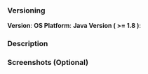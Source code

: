<!--
Thanks for wanting to report an issue you've found. Please delete
this text and fill in the template below. If unsure about something, just do as
best as you're able.

Note that it will be much easier for us to fix the issue if a test case that
reproduces the problem is provided. Ideally this test case should not have any
external dependencies. We understand that it is not always possible to reduce
your code to a small test case, but we would appreciate to have as much data as
possible. Thank you!
-->
### Versioning
**Version**: <!-- Package version -->
**OS Platform**: <!-- Operating system version with platform (x86 or x64) -->
**Java Version ( >= 1.8 )**: <!-- Recommending using Java 8, Specify Java Build version -->

### Description

<!-- Describe exactly your problem. For codes or console logs use tripple backquote (`) 
For example:
```java
package pl.stachu540.examples
public class ExampleTest {
    public static void main(String[] args){
        System.out.println("This is a example compiled text.")
    }
}
```
-->

### Screenshots (Optional)

<!--
Here you are putting screenshots which shows a detailed issue description
-->
